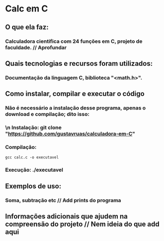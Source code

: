 # Calc em C

## O que ela faz:
### Calculadora cientifica com 24 funções em C, projeto de faculdade. // Aprofundar
## Quais tecnologias e recursos foram utilizados:
### Documentação da linguagem C, biblioteca "<math.h>".
## Como instalar, compilar e executar o código
### Não é necessário a instalação desse programa, apenas o download e compilação; dito isso:
### \n Instalação: git clone "https://github.com/gustavruas/calculadora-em-C"
### Compilação: 
```git
gcc calc.c -o executavel
```
### Execução: ./executavel
## Exemplos de uso:
### Soma, subtração etc // Add prints do programa
## Informações adicionais que ajudem na compreensão do projeto // Nem ideia do que add aqui
